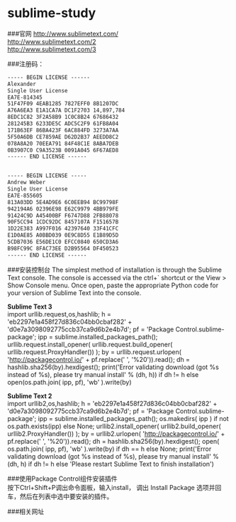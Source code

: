# sublime-study

###官网
http://www.sublimetext.com/  
http://www.sublimetext.com/2  
http://www.sublimetext.com/3  

###注册码：
```html
----- BEGIN LICENSE ------ 
Alexander 
Single User License 
EA7E-814345 
51F47F09 4EAB1285 7827EFF0 8B1207DC 
A76A6EA3 E1A1CA7A DC1F2703 14,897,784 
8EDC1C82 3F2A58B9 1C0C8B24 67686432 
281245B3 6233DE5C ADC5C2F9 61FB8A04 
171B63EF 86BA423F 6AC884FD 3273A7AA 
5F50A6DB CE7859AE D62D2B37 AEEDD8C2 
078A8A20 70EEA791 84F48C1E 8ABA7DEB 
0B3907C0 C9A3523B 0091A045 6F67AED8 
------ END LICENSE ------


----- BEGIN LICENSE -----
Andrew Weber
Single User License
EA7E-855605
813A03DD 5E4AD9E6 6C0EEB94 BC99798F
942194A6 02396E98 E62C9979 4BB979FE
91424C9D A45400BF F6747D88 2FB88078
90F5CC94 1CDC92DC 8457107A F151657B
1D22E383 A997F016 42397640 33F41CFC
E1D0AE85 A0BBD039 0E9C8D55 E1B89D5D
5CDB7036 E56DE1C0 EFCC0840 650CD3A6
B98FC99C 8FAC73EE D2B95564 DF450523
------ END LICENSE ------
```


###安装控制台
The simplest method of installation is through the Sublime Text console. The console is accessed via the ctrl+` shortcut or the View > Show Console menu. Once open, paste the appropriate Python code for your version of Sublime Text into the console.

**Sublime Text 3**    
import urllib.request,os,hashlib; h = 'eb2297e1a458f27d836c04bb0cbaf282' + 'd0e7a3098092775ccb37ca9d6b2e4b7d'; pf = 'Package Control.sublime-package'; ipp = sublime.installed_packages_path(); urllib.request.install_opener( urllib.request.build_opener( urllib.request.ProxyHandler()) ); by = urllib.request.urlopen( 'http://packagecontrol.io/' + pf.replace(' ', '%20')).read(); dh = hashlib.sha256(by).hexdigest(); print('Error validating download (got %s instead of %s), please try manual install' % (dh, h)) if dh != h else open(os.path.join( ipp, pf), 'wb' ).write(by)


**Sublime Text 2**     
import urllib2,os,hashlib; h = 'eb2297e1a458f27d836c04bb0cbaf282' + 'd0e7a3098092775ccb37ca9d6b2e4b7d'; pf = 'Package Control.sublime-package'; ipp = sublime.installed_packages_path(); os.makedirs( ipp ) if not os.path.exists(ipp) else None; urllib2.install_opener( urllib2.build_opener( urllib2.ProxyHandler()) ); by = urllib2.urlopen( 'http://packagecontrol.io/' + pf.replace(' ', '%20')).read(); dh = hashlib.sha256(by).hexdigest(); open( os.path.join( ipp, pf), 'wb' ).write(by) if dh == h else None; print('Error validating download (got %s instead of %s), please try manual install' % (dh, h) if dh != h else 'Please restart Sublime Text to finish installation')

###使用Package Control组件安装插件    
按下Ctrl+Shift+P调出命令面板，输入install， 调出 Install Package 选项并回车，然后在列表中选中要安装的插件。





###相关网址
